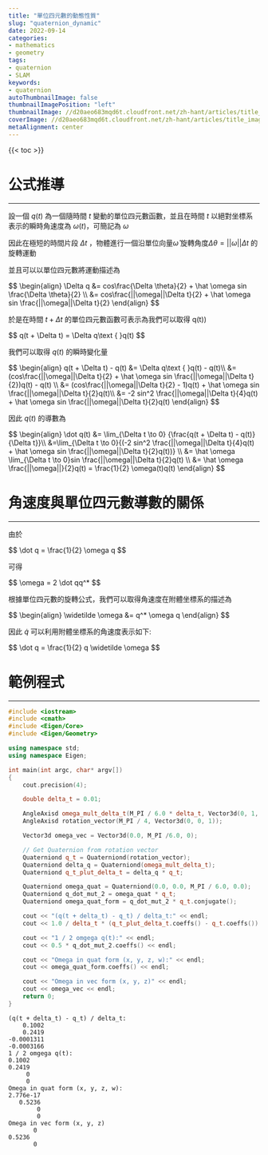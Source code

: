 ```yaml
---
title: "單位四元數的動態性質"
slug: "quaternion_dynamic"
date: 2022-09-14
categories:
- mathematics
- geometry
tags:
- quaternion
- SLAM
keywords:
- quaternion
autoThumbnailImage: false
thumbnailImagePosition: "left"
thumbnailImage: //d20aeo683mqd6t.cloudfront.net/zh-hant/articles/title_images/000/039/096/original/shutterstock_613997048.jpg
coverImage: //d20aeo683mqd6t.cloudfront.net/zh-hant/articles/title_images/000/039/096/original/shutterstock_613997048.jpg
metaAlignment: center
---
```


{{< toc >}}
# 公式推導

---

設一個 $q(t)$ 為一個隨時間 $t$  變動的單位四元數函數，並且在時間 $t$  以絕對坐標系表示的瞬時角速度為 $\omega(t)$，可簡記為 $\omega$

因此在極短的時間片段 $\Delta t$ ，物體進行一個沿單位向量$\hat\omega$ 旋轉角度$\Delta \theta =  ||\omega|| \Delta t$ 的旋轉運動

並且可以以單位四元數將運動描述為

<div>
$$
\begin{align}
\Delta q &= cos\frac{\Delta \theta}{2} + \hat \omega sin \frac{\Delta \theta}{2} \\
&= cos\frac{||\omega||\Delta t}{2} + \hat \omega sin \frac{||\omega||\Delta t}{2}
\end{align} 
$$
</div>

於是在時間 $t + \Delta t$  的單位四元數函數可表示為我們可以取得 q(t))

<div>
$$
q(t + \Delta t) = \Delta q\text  { }q(t)
$$
</div>

我們可以取得 $q(t)$ 的瞬時變化量

<div>
$$
\begin{align}
q(t + \Delta t) - q(t) &=  \Delta q\text  { }q(t) - q(t)\\
&= (cos\frac{||\omega||\Delta t}{2} + \hat \omega sin \frac{||\omega||\Delta t}{2})q(t) - q(t) \\
&= (cos\frac{||\omega||\Delta t}{2} - 1)q(t) + \hat \omega sin \frac{||\omega||\Delta t}{2}q(t)\\
&= -2 sin^2 \frac{||\omega||\Delta t}{4}q(t) +  \hat \omega sin \frac{||\omega||\Delta t}{2}q(t)
\end{align}
$$
</div>

因此 $q(t)$ 的導數為

<div>
$$
\begin{align}
\dot q(t) &= \lim_{\Delta t \to 0} {\frac{q(t + \Delta t) - q(t)}{\Delta t}}\\
&=\lim_{\Delta t \to 0}{(-2 sin^2 \frac{||\omega||\Delta t}{4}q(t) +  \hat \omega sin \frac{||\omega||\Delta t}{2}q(t))} \\
&= \hat \omega  \lim_{\Delta t \to 0}sin \frac{||\omega||\Delta t}{2}q(t) \\
&= \hat \omega \frac{||\omega||}{2}q(t) = \frac{1}{2} \omega(t)q(t)
\end{align}
$$
</div>

# 角速度與單位四元數導數的關係

---

由於

<div>
$$
\dot q = \frac{1}{2} \omega q
$$
</div>

可得

<div>
$$
\omega = 2 \dot qq^*
$$
</div>

根據單位四元數的旋轉公式，我們可以取得角速度在附體坐標系的描述為

<div>
$$
 \begin{align}
\widetilde \omega &= q^* \omega q 
\end{align}
$$
</div>

因此 $\dot q$ 可以利用附體坐標系的角速度表示如下:

<div>
$$
\dot q = \frac{1}{2} q \widetilde \omega
$$
</div>

# 範例程式

---

```cpp
#include <iostream>
#include <cmath>
#include <Eigen/Core>
#include <Eigen/Geometry>

using namespace std;
using namespace Eigen;

int main(int argc, char* argv[])
{
    cout.precision(4);

    double delta_t = 0.01;

    AngleAxisd omega_mult_delta_t(M_PI / 6.0 * delta_t, Vector3d(0, 1, 0));
    AngleAxisd rotation_vector(M_PI / 4, Vector3d(0, 0, 1));

    Vector3d omega_vec = Vector3d(0.0, M_PI /6.0, 0);

    // Get Quaternion from rotation vector
    Quaterniond q_t = Quaterniond(rotation_vector);
    Quaterniond delta_q = Quaterniond(omega_mult_delta_t);
    Quaterniond q_t_plut_delta_t = delta_q * q_t;

    Quaterniond omega_quat = Quaterniond(0.0, 0.0, M_PI / 6.0, 0.0);
    Quaterniond q_dot_mut_2 = omega_quat * q_t;
    Quaterniond omega_quat_form = q_dot_mut_2 * q_t.conjugate();

    cout << "(q(t + delta_t) - q_t) / delta_t:" << endl;
    cout << 1.0 / delta_t * (q_t_plut_delta_t.coeffs() - q_t.coeffs()) << endl;

    cout << "1 / 2 omgega q(t):" << endl;
    cout << 0.5 * q_dot_mut_2.coeffs() << endl;

    cout << "Omega in quat form (x, y, z, w):" << endl;
    cout << omega_quat_form.coeffs() << endl;

    cout << "Omega in vec form (x, y, z)" << endl;
    cout << omega_vec << endl;
    return 0;
}
```

```
(q(t + delta_t) - q_t) / delta_t:
    0.1002
    0.2419
-0.0001311
-0.0003166
1 / 2 omgega q(t):
0.1002
0.2419
     0
     0
Omega in quat form (x, y, z, w):
2.776e-17
   0.5236
        0
        0
Omega in vec form (x, y, z)
       0
0.5236
       0
```
